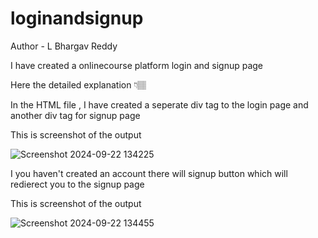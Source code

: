# loginandsignup

Author - L Bhargav Reddy

I have created a onlinecourse platform login and signup page 

Here the detailed explanation 👇🏽

In the HTML file ,
I have created a seperate div tag to the login page and another div tag for signup page  

This is screenshot of the output

![Screenshot 2024-09-22 134225](https://github.com/user-attachments/assets/2cf07bab-41a5-4758-a291-01b864ca2354)

I you haven't created an account there will signup button which will redierect you to the signup page 

This is screenshot of the output

![Screenshot 2024-09-22 134455](https://github.com/user-attachments/assets/9897cb46-d184-4a6c-81d5-2e5330e536d0)
